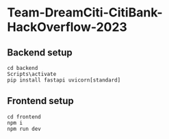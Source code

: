 # Team-DreamCiti-CitiBank-HackOverflow-2023

## Backend setup
```
cd backend
Scripts\activate
pip install fastapi uvicorn[standard]
```

## Frontend setup
```
cd frontend
npm i
npm run dev
```